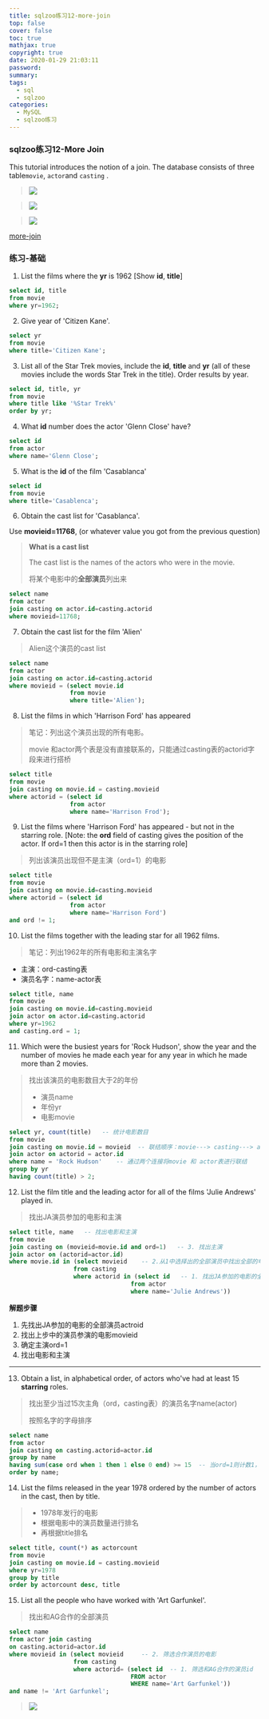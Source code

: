 ```yaml
---
title: sqlzoo练习12-more-join
top: false
cover: false
toc: true
mathjax: true
copyright: true
date: 2020-01-29 21:03:11
password:
summary:
tags:
  - sql
  - sqlzoo
categories:
  - MySQL
  - sqlzoo练习
---
```


### sqlzoo练习12-More Join

This tutorial introduces the notion of a join. The database consists of three table`movie`,  `actor`and `casting`  .

> ![](https://tva1.sinaimg.cn/large/006tNbRwgy1gbdq721323j316x0u0guy.jpg)



<!--MORE-->



> ![](https://tva1.sinaimg.cn/large/006tNbRwgy1gb5oefiwonj30qu08u3z1.jpg)



>![](https://tva1.sinaimg.cn/large/006tNbRwgy1gbdq6salz0j30vw0ji0ue.jpg)



[more-join](https://sqlzoo.net/wiki/More_JOIN_operations)

### 练习-基础

1. List the films where the **yr** is 1962 [Show **id**, **title**]

```sql
select id, title
from movie
where yr=1962;
```

2. Give year of 'Citizen Kane'.

```sql
select yr
from movie
where title='Citizen Kane';
```



3. List all of the Star Trek movies, include the **id**, **title** and **yr** (all of these movies include the words Star Trek in the title). Order results by year.

```sql
select id, title, yr
from movie
where title like '%Star Trek%'
order by yr;
```

4. What **id** number does the actor 'Glenn Close' have?

```sql
select id
from actor
where name='Glenn Close';
```

5. What is the **id** of the film 'Casablanca'

```sql
select id
from movie
where title='Casablenca';
```

6. Obtain the cast list for 'Casablanca'.

Use **movieid=11768**, (or whatever value you got from the previous question)

> **What is a cast list**
>
> The cast list is the names of the actors who were in the movie.
>
> 将某个电影中的**全部演员**列出来

```sql
select name
from actor
join casting on actor.id=casting.actorid
where movieid=11768;
```



7. Obtain the cast list for the film 'Alien'

> Alien这个演员的cast list

```sql
select name
from actor
join casting on actor.id=casting.actorid
where movieid = (select movie.id
                 from movie
                 where title='Alien');
```



8. List the films in which 'Harrison Ford' has appeared

> 笔记：列出这个演员出现的所有电影。
>
> movie 和actor两个表是没有直接联系的，只能通过casting表的actorid字段来进行搭桥

```sql
select title
from movie
join casting on movie.id = casting.movieid
where actorid = (select id
                 from actor
                 where name='Harrison Frod');
```



9. List the films where 'Harrison Ford' has appeared - but not in the starring role.  [Note: the **ord** field of casting gives the position of the actor.  If ord=1 then this actor is in the starring role]

> 列出该演员出现但不是主演（ord=1）的电影

```sql
select title
from movie
join casting on movie.id=casting.movieid
where actorid = (select id
                 from actor
                 where name='Harrison Ford')
and ord != 1;
```



10. List the films together with the leading star for all 1962 films.

> 笔记：列出1962年的所有电影和主演名字

- 主演：ord-casting表
- 演员名字：name-actor表

```sql
select title, name
from movie
join casting on movie.id=casting.movieid
join actor on actor.id=casting.actorid
where yr=1962
and casting.ord = 1;
```

11. Which were the busiest years for 'Rock Hudson', show the year and the  number of movies he made each year for any year in which he made more  than 2 movies.

> 找出该演员的电影数目大于2的年份
>
> - 演员name
> - 年份yr
> - 电影movie

```sql
select yr, count(title)   -- 统计电影数目
from movie
join casting on movie.id = movieid  -- 联结顺序：movie---> casting---> actor
join actor on actorid = actor.id
where name = 'Rock Hudson'    -- 通过两个连接将movie 和 actor表进行联结
group by yr
having count(title) > 2;
```



12. List the film title and the leading actor for all of the films 'Julie Andrews' played in.

> 找出JA演员参加的电影和主演

```sql
select title, name   -- 找出电影和主演
from movie
join casting on (movieid=movie.id and ord=1)   -- 3. 找出主演
join actor on (actorid=actor.id)
where movie.id in (select movieid    -- 2.从1中选择出的全部演员中找出全部的电影movieid
                  from casting
                  where actorid in (select id   -- 1. 找出JA参加的电影的全部演员actorid
                                  from actor
                                  where name='Julie Andrews'))
```



**解题步骤**

1. 先找出JA参加的电影的全部演员actroid
2. 找出上步中的演员参演的电影movieid
3. 确定主演ord=1
4. 找出电影和主演

------



13. Obtain a list, in alphabetical order, of actors who've had at least 15 **starring** roles.

> 找出至少当过15次主角（ord，casting表）的演员名字name(actor)
>
> 按照名字的字母排序

```sql
select name
from actor
join casting on casting.actorid=actor.id
group by name
having sum(case ord when 1 then 1 else 0 end) >= 15  -- 当ord=1则计数1，sum求和
order by name;
```

14. List the films released in the year 1978 ordered by the number of actors in the cast, then by title.

> - 1978年发行的电影
> - 根据电影中的演员数量进行排名
> - 再根据title排名

```sql
select title, count(*) as actorcount
from movie
join casting on movie.id = casting.movieid
where yr=1978
group by title
order by actorcount desc, title
```



15. List all the people who have worked with 'Art Garfunkel'.

> 找出和AG合作的全部演员

```sql
select name
from actor join casting
on casting.actorid=actor.id
where movieid in (select movieid     -- 2. 筛选合作演员的电影
                  from casting
                  where actorid= (select id  -- 1. 筛选和AG合作的演员id
                                  FROM actor
                                  WHERE name='Art Garfunkel'))
and name != 'Art Garfunkel';
```



> ![](https://tva1.sinaimg.cn/large/006tNbRwgy1gbdq9eod0lj316x0u0jtq.jpg)
